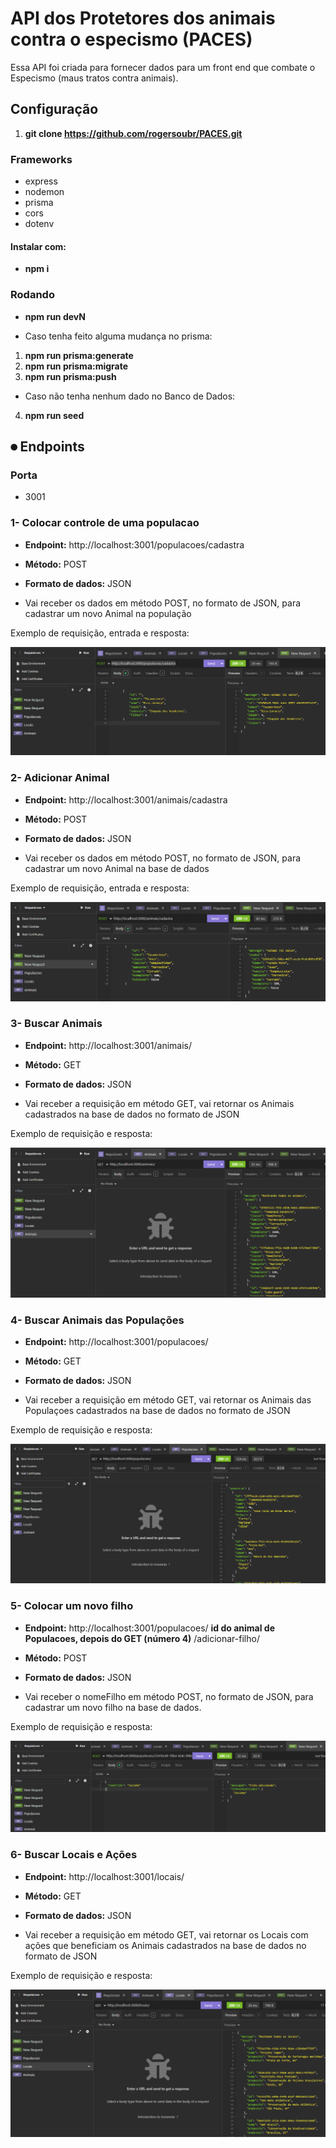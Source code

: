 # API dos Protetores dos animais contra o especismo (PACES)

Essa API foi criada para fornecer dados para um front end que combate o Especismo (maus tratos contra animais).

## Configuração

1. **git clone https://github.com/rogersoubr/PACES.git** 

### Frameworks
 * express
 * nodemon
 * prisma
 * cors
 * dotenv

#### Instalar com: 
* **npm i** 

### Rodando
* **npm run devN**

* Caso tenha feito alguma mudança no prisma:
1. **npm run prisma:generate**
2. **npm run prisma:migrate**
3. **npm run prisma:push**

* Caso não tenha nenhum dado no Banco de Dados:
4. **npm run seed**

## ⏺ Endpoints

### Porta
* 3001

### 1- Colocar controle de uma populacao

* **Endpoint:** http://localhost:3001/populacoes/cadastra

* **Método:** POST

* **Formato de dados:** JSON

* Vai receber os dados em método POST, no formato de JSON, para cadastrar um novo Animal na população

Exemplo de requisição, entrada e resposta:

![Exemplo de entrada e resposta:](/assets/images/populacoesPost.png)

### 2- Adicionar Animal

* **Endpoint:** http://localhost:3001/animais/cadastra

* **Método:** POST

* **Formato de dados:** JSON

* Vai receber os dados em método POST, no formato de JSON, para cadastrar um novo Animal na base de dados

Exemplo de requisição, entrada e resposta:

![Exemplo de entrada e resposta:](/assets/images/animaisPost.png)

### 3- Buscar Animais

* **Endpoint:** http://localhost:3001/animais/

* **Método:** GET

* **Formato de dados:** JSON

* Vai receber a requisição em método GET, vai retornar os Animais cadastrados na base de dados no formato de JSON

Exemplo de requisição e resposta:

![Exemplo de entrada e resposta:](/assets/images/animaisGET.png)

### 4- Buscar Animais das Populações

* **Endpoint:** http://localhost:3001/populacoes/

* **Método:** GET

* **Formato de dados:** JSON

* Vai receber a requisição em método GET, vai retornar os Animais das Populaçoes cadastrados na base de dados no formato de JSON

Exemplo de requisição e resposta:

![Exemplo de entrada e resposta:](/assets/images/populacoesGET.png)

### 5- Colocar um novo filho

* **Endpoint:** http://localhost:3001/populacoes/ **id do animal de Populacoes, depois do GET (número 4)** /adicionar-filho/

* **Método:** POST

* **Formato de dados:** JSON

* Vai receber o nomeFilho em método POST, no formato de JSON, para cadastrar um novo filho na base de dados.

Exemplo de requisição e resposta:

![Exemplo de entrada e resposta:](/assets/images/filhosPOST.png)

### 6- Buscar Locais e Ações

* **Endpoint:** http://localhost:3001/locais/

* **Método:** GET

* **Formato de dados:** JSON

* Vai receber a requisição em método GET, vai retornar os Locais com ações que beneficiam os Animais cadastrados na base de dados no formato de JSON

Exemplo de requisição e resposta:

![Exemplo de entrada e resposta:](/assets/images/locaisGET.png)